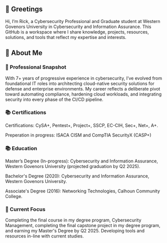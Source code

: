 ## 👋 Greetings 
Hi, I’m Rick, a Cybersecurity Professional and Graduate student at Western Govenors University in Cybersecurity and Information Assurance. This GitHub is a workspace where I share knowledge, projects, resources, solutions, and tools that reflect my expertise and interests.

## 🌟 About Me
### 📌 Professional Snapshot
With 7+ years of progressive experience in cybersecurity, I’ve evolved from foundational IT roles into architecting cloud-native security solutions for defense and enterprise environments. My career reflects a deliberate pivot toward automating compliance, hardening cloud workloads, and integrating security into every phase of the CI/CD pipeline.

### 📚 Certifications
Certifications: CySA+, Pentest+, Project+, SSCP, EC-CIH, Sec+, Net+, A+.

Preperation in progress: ISACA CISM and CompTIA SecurityX (CASP+)

### 📚 Education
Master’s Degree (In-progress): Cybersecurity and Information Assurance, Western Govenors University (projected graduation by Q2 2025).

Bachelor's Degree (2020): Cybersecurity and Information Assurance, Western Govenors University.

Associate's Degree (2016): Networking Technologies, Calhoun Community College.

### 🔎 Current Focus
Completing the final course in my degree program, Cybersecurity Management, completing the final capstone project in my degree program, and earning my Master's Degree by Q2 2025.
Developing tools and resources in-line with current studies.
